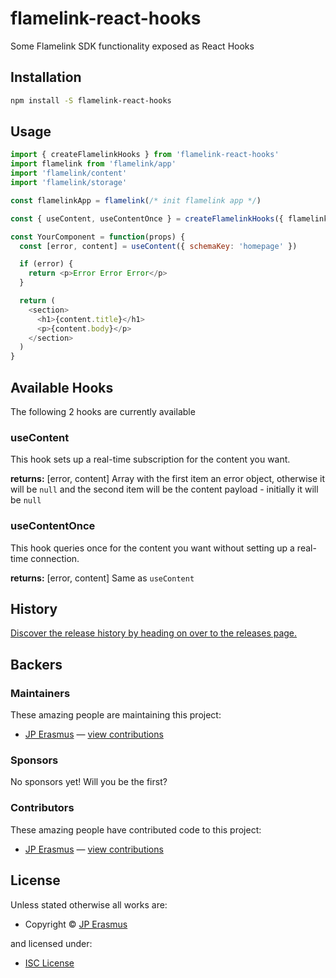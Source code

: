 <!-- TITLE/ -->

<h1>flamelink-react-hooks</h1>

<!-- /TITLE -->


<!-- BADGES/ -->



<!-- /BADGES -->


<!-- DESCRIPTION/ -->

Some Flamelink SDK functionality exposed as React Hooks

<!-- /DESCRIPTION -->


## Installation

```bash
npm install -S flamelink-react-hooks
```

## Usage

```javascript
import { createFlamelinkHooks } from 'flamelink-react-hooks'
import flamelink from 'flamelink/app'
import 'flamelink/content'
import 'flamelink/storage'

const flamelinkApp = flamelink(/* init flamelink app */)

const { useContent, useContentOnce } = createFlamelinkHooks({ flamelinkApp })

const YourComponent = function(props) {
  const [error, content] = useContent({ schemaKey: 'homepage' })

  if (error) {
    return <p>Error Error Error</p>
  }

  return (
    <section>
      <h1>{content.title}</h1>
      <p>{content.body}</p>
    </section>
  )
}
```

## Available Hooks

The following 2 hooks are currently available

### useContent

This hook sets up a real-time subscription for the content you want.

**returns:** [error, content]
Array with the first item an error object, otherwise it will be `null` and the second item will be the content payload - initially it will be `null`

### useContentOnce

This hook queries once for the content you want without setting up a real-time connection.

**returns:** [error, content]
Same as `useContent`

<!-- HISTORY/ -->

<h2>History</h2>

<a href="https://github.com/jperasmus/flamelink-react-hooks/releases">Discover the release history by heading on over to the releases page.</a>

<!-- /HISTORY -->


<!-- BACKERS/ -->

<h2>Backers</h2>

<h3>Maintainers</h3>

These amazing people are maintaining this project:

<ul><li><a href="http://jperasmus.me">JP Erasmus</a> — <a href="https://github.com/jperasmus/flamelink-react-hooks/commits?author=jperasmus" title="View the GitHub contributions of JP Erasmus on repository jperasmus/flamelink-react-hooks">view contributions</a></li></ul>

<h3>Sponsors</h3>

No sponsors yet! Will you be the first?



<h3>Contributors</h3>

These amazing people have contributed code to this project:

<ul><li><a href="http://jperasmus.me">JP Erasmus</a> — <a href="https://github.com/jperasmus/flamelink-react-hooks/commits?author=jperasmus" title="View the GitHub contributions of JP Erasmus on repository jperasmus/flamelink-react-hooks">view contributions</a></li></ul>



<!-- /BACKERS -->


<!-- LICENSE/ -->

<h2>License</h2>

Unless stated otherwise all works are:

<ul><li>Copyright &copy; <a href="http://jperasmus.me">JP Erasmus</a></li></ul>

and licensed under:

<ul><li><a href="http://spdx.org/licenses/ISC.html">ISC License</a></li></ul>

<!-- /LICENSE -->
